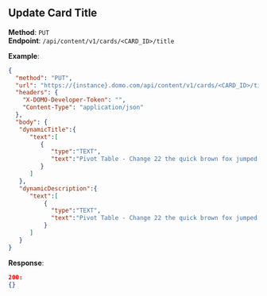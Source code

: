 ## Update Card Title

**Method**: `PUT`  
**Endpoint**: `/api/content/v1/cards/<CARD_ID>/title`

**Example**:

```json http
{
  "method": "PUT",
  "url": "https://{instance}.domo.com/api/content/v1/cards/<CARD_ID>/title",
  "headers": {
    "X-DOMO-Developer-Token": "",
    "Content-Type": "application/json"
  },
  "body": {
   "dynamicTitle":{
      "text":[
         {
            "type":"TEXT",
            "text":"Pivot Table - Change 22 the quick brown fox jumped over the lazy dog"
         }
      ]
   },
   "dynamicDescription":{
      "text":[
          {
            "type":"TEXT",
            "text":"Pivot Table - Change 22 the quick brown fox jumped over the lazy dog"
          }
      ]
   }
}
```

**Response**:  

```json
200:
{}

```
